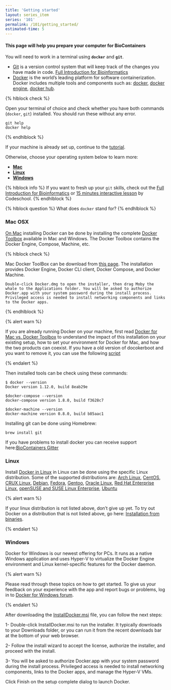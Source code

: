 ```yaml
---
title: 'Getting started'
layout: series_item
series: '101'
permalink: /101/getting_started/
estimated-time: 5
---
```


#### This page will help you prepare your computer for BioContainers

You will need to work in a terminal using __`docker`__ and __`git`__. 

* [Git](https://github.com) is a version control system that will keep track of the changes you have made in code. [Full Introduction for Bioinformatics](http://journals.plos.org/ploscompbiol/article?id=10.1371/journal.pcbi.1004947)
* [Docker](https://www.docker.com/) is the world’s leading platform for software containerization. Docker includes multiple tools and components such as: 
 [docker](https://docs.docker.com/), [docker engine](https://docs.docker.com/engine/installation/), [docker hub](https://docs.docker.com/docker-hub/). 


{% hlblock check %}

Open your terminal of choice and check whether you have both commands (`docker`, `git`) installed. You should run these without
any error.

~~~
git help
docker help
~~~

{% endhlblock %}

If your machine is already set up, continue to the [tutorial](/101/modularity).

Otherwise, choose your operating system below to learn more: 

- [__Mac__](#mac)
- [__Linux__](#linux)
- [__Windows__](#windows)


{% hlblock info %}
If you want to fresh up your `git` skills, check out the [Full Introduction for Bioinformatics](http://journals.plos.org/ploscompbiol/article?id=10.1371/journal.pcbi.1004947) or [15 minutes interactive lesson](https://try.github.io/levels/1/challenges/1) by Codeschool.
{% endhlblock %}

{% hlblock question %}
What does `docker` stand for?
{% endhlblock %}

<a name="mac"></a>

### Mac OSX

[On Mac](https://docs.docker.com/docker-for-mac/) installing Docker can be done by installing the complete [Docker Toolbox](https://www.docker.com/products/docker-toolbox) available in Mac and Windows. The Docker Toolbox
contains the Docker Engine, Compose, Machine, etc. 

{% hlblock check %}

Mac Docker ToolBox can be download from [this page](https://docs.docker.com/docker-for-mac/). The installation provides Docker Engine, Docker CLI client, Docker Compose, and Docker Machine.

~~~
Double-click Docker.dmg to open the installer, then drag Moby the whale to the Applications folder. You will be asked to authorize Docker.app with your system password during the install process. Privileged access is needed to install networking components and links to the Docker apps.
~~~

{% endhlblock %}

{% alert warn %}

If you are already running Docker on your machine, first read [Docker for Mac vs. Docker Toolbox](https://docs.docker.com/docker-for-mac/docker-toolbox/) to understand the impact of this installation on your existing setup, how to set your environment for Docker for Mac, and how the two products can coexist.
If you have a old version of docokerboot and you want to remove it, you can use the following [script](/faqs/manually-remove-dockerboot)

{% endalert %}

Then installed tools can be check using these commands:

~~~
$ docker --version
Docker version 1.12.0, build 8eab29e

$docker-compose --version
docker-compose version 1.8.0, build f3628c7

$docker-machine --version
docker-machine version 0.8.0, build b85aac1

~~~

Installing git can be done using Homebrew:

~~~
brew install git
~~~

If you have problems to install docker you can receive support here:[BioContainers Gitter](https://gitter.im/biocontainers/Lobby) 

<a name="linux"></a>

### Linux

Install [Docker in Linux](https://docs.docker.com/engine/installation/)  in Linux can be done using the specific Linux distribution. Some of the supported distributions are:
[Arch Linux](https://docs.docker.com/engine/installation/linux/archlinux/), [CentOS](https://docs.docker.com/engine/installation/linux/centos/), [CRUX Linux](https://docs.docker.com/engine/installation/linux/cruxlinux/), 
[Debian](https://docs.docker.com/engine/installation/linux/debian/), [Fedora](https://docs.docker.com/engine/installation/linux/fedora/), [Gentoo](https://docs.docker.com/engine/installation/linux/gentoolinux/), 
[Oracle Linux](https://docs.docker.com/engine/installation/linux/oracle/), [Red Hat Enterprise Linux](https://docs.docker.com/engine/installation/linux/rhel/), [openSUSE and SUSE Linux Enterprise](https://docs.docker.com/engine/installation/linux/SUSE/),
[Ubuntu](https://docs.docker.com/engine/installation/linux/ubuntulinux/)


{% alert warn %}

If your linux distribution is not listed above, don’t give up yet. To try out Docker on a distribution that is not listed above,
go here: [Installation from binaries](https://docs.docker.com/engine/installation/binaries/).

{% endalert %}


<a name="windows"></a>

### Windows

Docker for Windows is our newest offering for PCs. It runs as a native Windows application and uses Hyper-V to virtualize the Docker Engine environment and Linux kernel-specific features for the Docker daemon.

{% alert warn %}

Please read through these topics on how to get started. To give us your feedback on your experience with the app and report bugs or problems, 
log in to [Docker for Windows forum](https://forums.docker.com/c/docker-for-windows).

{% endalert %}

After downloading the [InstallDocker.msi](https://download.docker.com/win/stable/InstallDocker.msi) file, you can follow the next steps:

1- Double-click InstallDocker.msi to run the installer. It typically downloads to your Downloads folder, or you can run it from the recent downloads bar at the bottom of your web browser.

2- Follow the install wizard to accept the license, authorize the installer, and proceed with the install.

3- You will be asked to authorize Docker.app with your system password during the install process. Privileged access is needed to install networking components, links to the Docker apps, and manage the Hyper-V VMs.

Click Finish on the setup complete dialog to launch Docker.

